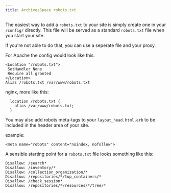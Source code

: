 ```yaml
---
title: ArchivesSpace robots.txt
---
```


The easiest way to add a `robots.txt` to your site is simply create
one in your `/config/` directly. This file will be served as a standard
`robots.txt` file when you start your site.

If you're not able to do that, you can use a seperate file and your proxy.

For Apache the config would look like this:

```
<Location "/robots.txt">
 SetHandler None
 Require all granted
</Location>
Alias /robots.txt /var/www/robots.txt
```

nginx, more like this:

```
  location /robots.txt {
    alias /var/www/robots.txt;
  }
```

You may also add robots meta-tags to your `layout_head.html.erb` to be included in the header area of your site.

example:

`<meta name="robots" content="noindex, nofollow">`

A sensible starting point for a `robots.txt` file looks something like this:

```
Disallow: /search*
Disallow: /inventory/*
Disallow: /collection_organization/*
Disallow: /repositories/*/top_containers/*
Disallow: /check_session*
Disallow: /repositories/*/resources/*/tree/*
```
